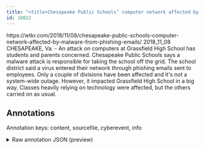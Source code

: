 ```yaml
---
title: "<title>Chesapeake Public Schools’ computer network affected by malware from phishing emails</title>"
id: 10022
---
```


<title>Chesapeake Public Schools’ computer network affected by malware from phishing emails</title>
<source> https://wtkr.com/2018/11/08/chesapeake-public-schools-computer-network-affected-by-malware-from-phishing-emails/ </source>
<date> 2018_11_08 </date>
<text>
CHESAPEAKE, Va. - An attack on computers at Grassfield High School has students and parents concerned. Chesapeake Public Schools says a malware attack is responsible for taking the school off the grid.
The school district said a virus entered their network through phishing emails sent to employees. Only a couple of divisions have been affected and it's not a system-wide outage. However, it impacted Grassfield High School in a big way. Classes heavily relying on technology were affected, but the others carried on as usual.
</text>



## Annotations

Annotation keys: content, sourcefile, cyberevent, info

<details>
<summary>Raw annotation JSON (preview)</summary>

```json
{
  "content": "CHESAPEAKE, Va. - An attack on computers at Grassfield High School has students and parents concerned. Chesapeake Public Schools says a malware attack is responsible for taking the school off the grid. The school district said a virus entered their network through phishing emails sent to employees. Only a couple of divisions have been affected and it's not a system-wide outage. However, it impacted Grassfield High School in a big way. Classes heavily relying on technology were affected, but the others carried on as usual.",
  "sourcefile": "10022.txt",
  "cyberevent": {
    "hopper": [
      {
        "index": 0,
        "events": [
          {
            "index": "E1",
            "type": "Attack",
            "realis": "Actual",
            "nugget": {
              "startOffset": 281,
              "index": "T1",
              "endOffset": 288,
              "text": "sent to"
            },
            "argument": [
              {
                "index": "T2",
                "text": "employees",
                "endOffset": 298,
                "role": {
                  "type": "Victim"
                },
                "startOffset": 289,
                "type": "Person"
              },
              {
                "index": "T3",
                "text": "a virus entered their network",
                "endOffset": 256,
                "role": {
                  "type": "Purpose",
                  "subtype": "Malware spreading",
                  "confidence": 0.8091520071029663
                },
                "startOffset": 227,
                "type": "Purpose"
              },
              {
                "index": "T4",
                "external_reference": {
                  "wikidataid": "Q7432244"
                },
                "endOffset": 221,
                "role": {
                  "type": "Victim"
                },
                "text": "The school district",
                "startOffset": 202,
                "type": "Organization"
              },
              {
                "index": "T5",
                "text": "phishing emails",
                "endOffset": 280,
                "role": {
                  "type": "Tool"
                },
                "startOffset": 265,
                "type": "File"
              }
            ],
            "subtype": "Phishing"
          }
        ]
      }
    ]
  },
  "info": {
    "title": "Chesapeake Public Schools\u2019 computer network affected by malware from phishing emails",
    "date": "2018_11_08",
    "type": "text",
    "link": "https://wtkr.com/2018/11/08/chesapeake-public-schools-computer-network-affected-by-malware-from-phishing-emails/"
  }
}
```
</details>
